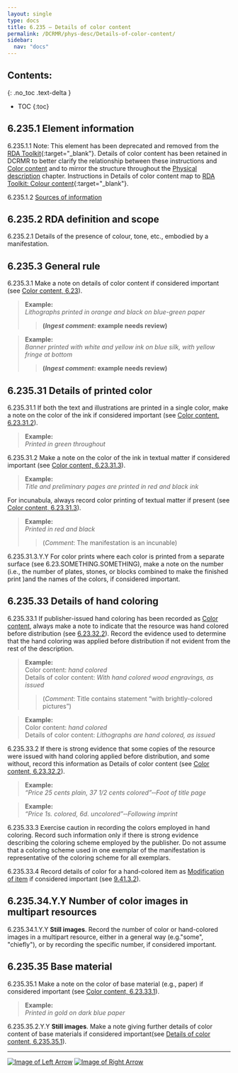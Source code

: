 ```yaml
---
layout: single
type: docs
title: 6.235 — Details of color content
permalink: /DCRMR/phys-desc/Details-of-color-content/
sidebar:
  nav: "docs"
---
```


## Contents:
{: .no_toc .text-delta }

- TOC
{:toc}

## 6.235.1 Element information

<a name="6.235.1.1">6.235.1.1</a> Note: This element has been deprecated and removed from the [RDA Toolkit](https://www.rdatoolkit.org/){:target="_blank"}. Details of color content has been retained in DCRMR to better clarify the relationship between these instructions and [Color content](/DCRMR/phys-desc/Color-content/) and to mirror the structure throughout the [Physical description](/DCRMR/phys-desc/) chapter. Instructions in Details of color content map to [RDA Toolkit: Colour content](https://access.rdatoolkit.org/Content/Index?externalId=en-US_ala-26e5e1f2-b7fb-383b-954a-b2560eb6eb40){:target="_blank"}.

<a name="6.235.1.2">6.235.1.2</a> [Sources of information](/DCRMR/phys-desc/#6011-sources-of-information) 

## 6.235.2 RDA definition and scope

<a name="6.235.2.1">6.235.2.1</a> Details of the presence of colour, tone, etc., embodied by a manifestation.

## 6.235.3 General rule

<a name="6.235.3.1">6.235.3.1</a> Make a note on details of color content if considered important (see [Color content, 6.23](/DCRMR/phys-desc/Color-content/)).

>**Example:**  
><CITE>Lithographs printed in orange and black on blue-green paper</CITE>  
>>**(*Ingest comment*: example needs review)**

>**Example:**  
<CITE>Banner printed with white and yellow ink on blue silk, with yellow fringe at bottom</CITE>  
>>**(*Ingest comment*: example needs review)**

## 6.235.31 Details of printed color

<a name="6.235.31.1">6.235.31.1</a> If both the text and illustrations are printed in a single color, make a note on the color of the ink if considered important (see [Color content, 6.23.31.2](/DCRMR/phys-desc/Color-content/#6.23.31.2)).

>**Example:**  
><CITE>Printed in green throughout</CITE>

<a name="6.235.31.2">6.235.31.2</a> Make a note on the color of the ink in textual matter if considered important (see [Color content, 6.23.31.3](/DCRMR/phys-desc/Color-content/#6.23.31.3)).

>**Example:**  
><CITE>Title and preliminary pages are printed in red and black ink</CITE>

For incunabula, always record color printing of textual matter if present (see [Color content, 6.23.31.3](/DCRMR/phys-desc/Color-content/#6.23.31.3)).

>**Example:**  
><CITE>Printed in red and black</CITE>  
>>(*Comment*: The manifestation is an incunable)

<a name="6.235.31.3.Y.Y">6.235.31.3.Y.Y</a> For color prints  where each color is printed from a separate surface (see 6.23.SOMETHING.SOMETHING), make a note on the number (i.e., the number of plates, stones, or blocks combined to make the finished print )and the names of the colors, if considered important. 

## 6.235.33 Details of hand coloring

<a name="6.235.33.1">6.235.33.1</a> If publisher-issued hand coloring has been recorded as [Color content](/DCRMR/phys-desc/Color-content/), always make a note to indicate that the resource was hand colored before distribution (see [6.23.32.2](/DCRMR/phys-desc/Color-content/#6.23.32.2)). Record the evidence used to determine that the hand coloring was applied before distribution if not evident from the rest of the description.

>**Example:**  
>Color content: <CITE>hand colored</CITE>  
>Details of color content: <CITE>With hand colored wood engravings, as issued</CITE>  
>>(*Comment*: Title contains statement “with brightly-colored pictures”)

>**Example:**  
>Color content: <CITE>hand colored</CITE>  
>Details of color content: <CITE>Lithographs are hand colored, as issued</CITE>  

<a name="6.235.33.2">6.235.33.2</a> If there is strong evidence that some copies of the resource were issued with hand coloring applied before distribution, and some without, record this information as Details of color content (see [Color content, 6.23.32.2](/DCRMR/phys-desc/Color-content/#6.23.32.2)).

>**Example:**  
><CITE>“Price 25 cents plain, 37 1/2 cents colored”&#8208;&#8208;Foot of title page</CITE>  

>**Example:**  
><CITE>“Price 1s. colored, 6d. uncolored”&#8208;&#8208;Following imprint</CITE> 

<a name="6.235.33.3">6.235.33.3</a> Exercise caution in recording the colors employed in hand coloring. Record such information only if there is strong evidence describing the coloring scheme employed by the publisher. Do not assume that a coloring scheme used in one exemplar of the manifestation is representative of the coloring scheme for all exemplars. 

<a name="6.235.33.4">6.235.33.4</a> Record details of color for a hand-colored item as [Modification of item](/DCRMR/additional-notes/Modification-of-item/) if considered important (see [9.41.3.2](/DCRMR/additional-notes/Modification-of-item/#9.41.3.2)).

## 6.235.34.Y.Y Number of color images in multipart resources

<a name="6.235.34.1.Y.Y">6.235.34.1.Y.Y</a> **Still images**. Record the number of color or hand-colored images in a multipart resource, either in a general way (e.g."some", "chiefly"), or by recording the specific number, if considered important.

## 6.235.35 Base material

<a name="6.235.35.1">6.235.35.1</a> Make a note on the color of base material (e.g., paper) if considered important (see [Color content, 6.23.33.1](/DCRMR/phys-desc/Color-content/#6.23.33.1)).

>**Example:**  
><CITE>Printed in gold on dark blue paper</CITE>  

<a name="6.235.35.2.Y.Y">6.235.35.2.Y.Y</a> **Still images**. Make a note giving further details of color content of base materials if considered important(see [Details of color content, 6.235.35.1](/DCRMR/phys-desc/Details-of-color-content/#6.235.35.1)).

---

[![Image of Left Arrow](https://rbms-bsc.github.io/DCRMR/assets/pictures/navigation/Arrow_Left.png "6.23 — Color content")](/DCRMR/phys-desc/Color-content/) [![Image of Right Arrow](https://rbms-bsc.github.io/DCRMR/assets/pictures/navigation/Arrow_Right.png "6.24 — Dimensions")](/DCRMR/phys-desc/Dimensions/)
